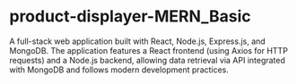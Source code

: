 # product-displayer-MERN_Basic
A full-stack web application built with React, Node.js, Express.js, and MongoDB. The application features a React frontend (using Axios for HTTP requests) and a Node.js backend, allowing data retrieval via API integrated with MongoDB and follows modern development practices.

